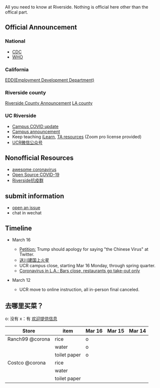 All you need to know at Riverside. Nothing is official here other than the offical part.
## Official Announcement

### National
* [CDC](https://www.cdc.gov/coronavirus/2019-nCoV/index.html)
* [WHO](https://www.who.int/emergencies/diseases/novel-coronavirus-2019)

### California
[EDD(Employment Development Department)](https://www.edd.ca.gov/about_edd/coronavirus-2019.htm)

### Riverside county
[Riverside County Announcement](https://www.rivcoph.org/coronavirus)
[LA county](http://www.publichealth.lacounty.gov/media/Coronavirus/)

### UC Riverside

* [Campus COVID update](https://ehs.ucr.edu/coronavirus) 
* [Campus announcement](https://insideucr.ucr.edu/announcements)
* Keep teaching [iLearn](https://keepteaching.ucr.edu/ilearn), [TA resources](https://keepteaching.ucr.edu/ta-resources) (Zoom pro license provided)
* [UCR微信公众号](https://open.weixin.qq.com/qr/code?username=gh_7d6f6ca60162)

## Nonofficial Resources
* [awesome coronavirus](https://github.com/soroushchehresa/awesome-coronavirus)
* [Open Source COVID-19](https://weileizeng.github.io/Open-Source-COVID-19/)
* [Riverside抗疫群](https://raw.githubusercontent.com/WeileiZeng/COVID-Riverside/master/riverside-covid.jpeg)

## submit information
* [open an issue](https://github.com/WeileiZeng/COVID-Riverside/issues) 
* chat in wechat


## Timeline
* March 16
  * [Petition:](https://petitions.whitehouse.gov/petition/president-trump-owes-all-chinese-apologies-naming-covid19-chinese-virus-his-latest-twitter) Trump should apology for saying "the Chinese Virus" at Twitter.
  * [送川建国上火星](http://chng.it/bkVd2DdjPd)
  * UCR campus close, starting Mar 16 Monday, through spring quarter.
  * [Coronavirus in L.A.: Bars close, restaurants go take-out only](http://www.publichealth.lacounty.gov/phcommon/public/media/mediapubhpdetail.cfm?prid=2269)


* March 12
  * UCR move to online instruction, all in-person final canceled.
  
## 去哪里买菜？
o: 没有   x：有  [欢迎提供信息](https://docs.google.com/spreadsheets/d/1wyh6OKMvtIPIbasJLN6GKXPmkV-ucc2ec_hGjY_pRAM/edit?usp=sharing)

| Store | item | Mar 16| Mar 15 | Mar 14 |
|-------|------|------------|--|--|
| Ranch99 @corona| rice| o  | | |
|  | water  | o | | |
|  | toilet paper | o | | |
| Costco @corona| rice| | | |
|  | water | | | |
|  | toilet paper | | | |


